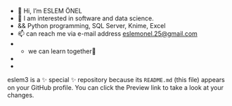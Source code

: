 - 👋 Hi, I’m ESLEM ÖNEL
- 👀 I am interested in software and data science.
- && Python programming, SQL Server, Knime, Excel  
- 📫  can reach me via  e-mail address eslemonel.25@gmail.com
- - we can learn together💞️
- 
- 
eslem3 is a ✨ special ✨ repository because its `README.md` (this file) appears on your GitHub profile.
You can click the Preview link to take a look at your changes.

